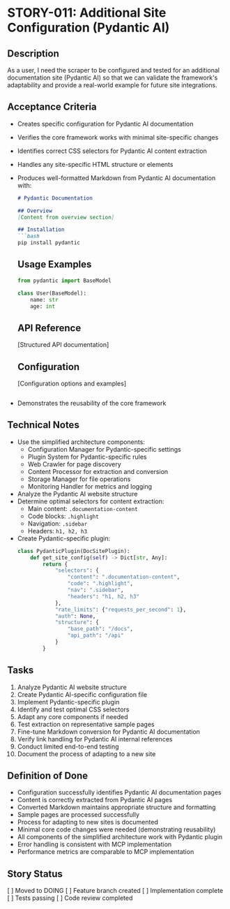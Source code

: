# STORY-011: Additional Site Configuration (Pydantic AI)

## Description
As a user, I need the scraper to be configured and tested for an additional documentation site (Pydantic AI) so that we can validate the framework's adaptability and provide a real-world example for future site integrations.

## Acceptance Criteria
- Creates specific configuration for Pydantic AI documentation
- Verifies the core framework works with minimal site-specific changes
- Identifies correct CSS selectors for Pydantic AI content extraction
- Handles any site-specific HTML structure or elements
- Produces well-formatted Markdown from Pydantic AI documentation with:
  ```markdown
  # Pydantic Documentation

  ## Overview
  [Content from overview section]

  ## Installation
  ```bash
  pip install pydantic
  ```

  ## Usage Examples
  ```python
  from pydantic import BaseModel
  
  class User(BaseModel):
      name: str
      age: int
  ```

  ## API Reference
  [Structured API documentation]

  ## Configuration
  [Configuration options and examples]
  ```
- Demonstrates the reusability of the core framework

## Technical Notes
- Use the simplified architecture components:
  - Configuration Manager for Pydantic-specific settings
  - Plugin System for Pydantic-specific rules
  - Web Crawler for page discovery
  - Content Processor for extraction and conversion
  - Storage Manager for file operations
  - Monitoring Handler for metrics and logging
- Analyze the Pydantic AI website structure
- Determine optimal selectors for content extraction:
  - Main content: `.documentation-content`
  - Code blocks: `.highlight`
  - Navigation: `.sidebar`
  - Headers: `h1, h2, h3`
- Create Pydantic-specific plugin:
  ```python
  class PydanticPlugin(DocSitePlugin):
      def get_site_config(self) -> Dict[str, Any]:
          return {
              "selectors": {
                  "content": ".documentation-content",
                  "code": ".highlight",
                  "nav": ".sidebar",
                  "headers": "h1, h2, h3"
              },
              "rate_limits": {"requests_per_second": 1},
              "auth": None,
              "structure": {
                  "base_path": "/docs",
                  "api_path": "/api"
              }
          }
  ```

## Tasks
1. Analyze Pydantic AI website structure
2. Create Pydantic AI-specific configuration file
3. Implement Pydantic-specific plugin
4. Identify and test optimal CSS selectors
5. Adapt any core components if needed
6. Test extraction on representative sample pages
7. Fine-tune Markdown conversion for Pydantic AI documentation
8. Verify link handling for Pydantic AI internal references
9. Conduct limited end-to-end testing
10. Document the process of adapting to a new site

## Definition of Done
- Configuration successfully identifies Pydantic AI documentation pages
- Content is correctly extracted from Pydantic AI pages
- Converted Markdown maintains appropriate structure and formatting
- Sample pages are processed successfully
- Process for adapting to new sites is documented
- Minimal core code changes were needed (demonstrating reusability)
- All components of the simplified architecture work with Pydantic plugin
- Error handling is consistent with MCP implementation
- Performance metrics are comparable to MCP implementation

## Story Status
[ ] Moved to DOING
[ ] Feature branch created
[ ] Implementation complete
[ ] Tests passing
[ ] Code review completed 